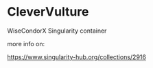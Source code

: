 # CleverVulture
WiseCondorX Singularity container

more info on:

https://www.singularity-hub.org/collections/2916
